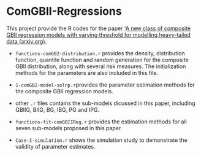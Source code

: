 # ComGBII-Regressions
This project provide the R codes for the paper '[A new class of composite GBII regression models with varying threshold for modelling heavy-tailed data (arxiv.org)](https://arxiv.org/abs/2203.11469).


- `functions-comGB2-distribution.r` provides the density, distribution function, quantile function and random generation for the composite GBII distribution, along with several risk measures. The initialization methods for the parameters are also included in this file.

- `1-comGB2-model-solnp.r`provides the parameter estimation methods for the composite GBII regression models.

- other `.r` files contains the sub-models dicussed in this paper, including GBIIG, BIIG, BG, IBG, PG and IPG.

- `functions-fit-comGBIIReg.r` provides the estimation methods for all seven sub-models proposed in this paper.

- ``Case-I-simulation.r`` shows the simulation study to demonstrate the validity of parameter estimates.


